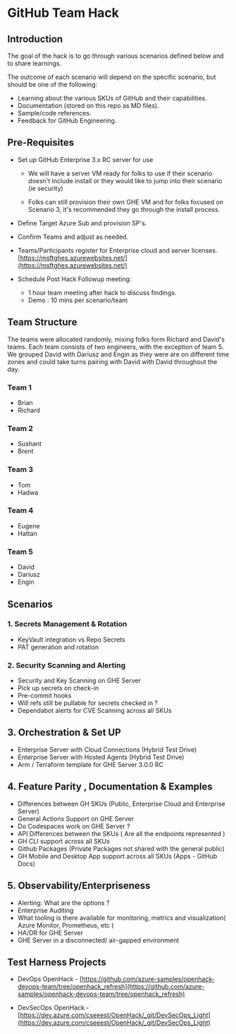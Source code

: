 # GitHub Team Hack

## Introduction

The goal of the hack is to go through various scenarios defined below and to share learnings. 

The outcome of each scenario will depend on the specific scenario, but should be one of the following:

* Learning about the various SKUs of GitHub and their capabilities.
* Documentation (stored on this repo as MD files).
* Sample/code references.
* Feedback for GitHub Engineering.

## Pre-Requisites

* Set up GitHub Enterprise 3.x RC server for use
  
  * We will have a server VM ready for folks to use if their scenario doesn't include install or they would like to jump into their scenario (ie security)
  
  * Folks can still provision their own GHE VM and for folks focused on Scenario 3, it's recommended they go through the install process.

* Define Target Azure Sub and provision SP's.
* Confirm Teams and adjust as needed.
* Teams/Participants register for Enterprise cloud and server licenses.
[https://msftghes.azurewebsites.net/](https://msftghes.azurewebsites.net/)
* Schedule Post Hack Followup meeting:
  * 1 hour team meeting after hack to discuss findings.
  * Demo : 10 mins per scenario/team

## Team Structure

The teams were allocated randomly, mixing folks form Richard and David's teams. Each team consists of two engineers, with the exception of team 5. We grouped David with Dariusz and Engin as they were are on different time zones and could take turns pairing with David with David throughout the day.

### Team 1

* Brian
* Richard

### Team 2

* Sushant
* Brent

### Team 3

* Tom
* Hadwa

### Team 4

* Eugene
* Hattan

### Team 5

* David
* Dariusz
* Engin

## Scenarios

### 1. Secrets Management & Rotation

* KeyVault integration vs Repo Secrets
* PAT generation and rotation

### 2. Security Scanning and Alerting

* Security and Key Scanning on GHE Server
* Pick up secrets on check-in
* Pre-commit hooks
* Will refs still be pullable for secrets checked in ?
* Dependabot alerts for CVE Scanning across all SKUs

## 3. Orchestration & Set UP

* Enterprise Server with Cloud Connections (Hybrid Test Drive)
* Enterprise Server with Hosted Agents (Hybrid Test Drive)
* Arm / Terraform template for GHE Server 3.0.0 RC

## 4. Feature Parity , Documentation & Examples

* Differences between GH SKUs (Public, Enterprise Cloud and Enterprise Server)
* General Actions Support on GHE Server
* Do Codespaces work on GHE Server ?
* API Differences between the SKUs ( Are all the endpoints represented )
* GH CLI support across all SKUs
* Github Packages (Private Packages not shared with the general public)
* GH Mobile and Desktop App support across all SKUs (Apps - GitHub Docs)

## 5. Observability/Enterpriseness

* Alerting: What are the options ?
* Enterprise Auditing
* What tooling is there available for monitoring, metrics and visualization( Azure Monitor, Prometheus, etc )
* HA/DR for GHE Server
* GHE Server in a disconnected/ air-gapped environment

## Test Harness Projects

* DevOps OpenHack - [https://github.com/azure-samples/openhack-devops-team/tree/openhack_refresh](https://github.com/azure-samples/openhack-devops-team/tree/openhack_refresh)

* DevSecOps OpenHack - [https://dev.azure.com/cseeest/OpenHack/_git/DevSecOps_Light](https://dev.azure.com/cseeest/OpenHack/_git/DevSecOps_Light)

